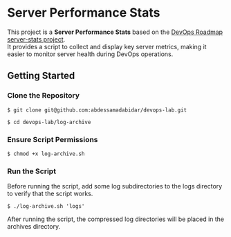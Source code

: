 # Server Performance Stats

This project is a **Server Performance Stats** based on the [DevOps Roadmap server-stats project](https://roadmap.sh/projects/server-stats).  
It provides a script to collect and display key server metrics, making it easier to monitor server health during DevOps operations.

## Getting Started

### Clone the Repository
```
$ git clone git@github.com:abdessamadabidar/devops-lab.git

$ cd devops-lab/log-archive
```

### Ensure Script Permissions
```
$ chmod +x log-archive.sh
```

### Run the Script

Before running the script, add some log subdirectories to the logs directory to verify that the script works.
```
$ ./log-archive.sh 'logs'
```

After running the script, the compressed log directories will be placed in the archives directory.

